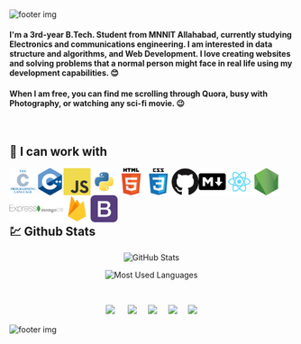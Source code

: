 <img align="center" src="https://gauravk268.github.io/images/header.png" alt="footer img" >

#### I'm a 3rd-year B.Tech. Student from MNNIT Allahabad, currently studying Electronics and communications engineering. I am interested in data structure and algorithms, and Web Development. I love creating websites and solving problems that a normal person might face in real life using my development capabilities. :blush:

#### When I am free, you can find me scrolling through Quora, busy with Photography, or watching any sci-fi movie. :wink:
<br/>

## 🔧 I can work with

[<img align="left" alt="C" width="48px" src="https://raw.githubusercontent.com/github/explore/80688e429a7d4ef2fca1e82350fe8e3517d3494d/topics/c/c.png" />][github]
[<img align="left" alt="c++" width="48px" src="https://raw.githubusercontent.com/github/explore/80688e429a7d4ef2fca1e82350fe8e3517d3494d/topics/cpp/cpp.png" />][github]
[<img align="left" alt="Python" width="48px" src="https://raw.githubusercontent.com/github/explore/80688e429a7d4ef2fca1e82350fe8e3517d3494d/topics/javascript/javascript.png" />][github]
[<img align="left" alt="Python" width="48px" src="https://raw.githubusercontent.com/github/explore/80688e429a7d4ef2fca1e82350fe8e3517d3494d/topics/python/python.png" />][github]
[<img align="left" alt="HTML" width="48px" src="https://raw.githubusercontent.com/github/explore/80688e429a7d4ef2fca1e82350fe8e3517d3494d/topics/html/html.png" />][github]
[<img align="left" alt="CSS" width="48px" src="https://raw.githubusercontent.com/github/explore/80688e429a7d4ef2fca1e82350fe8e3517d3494d/topics/css/css.png" />][github]
[<img align="left" alt="GitHub" width="48px" src="https://raw.githubusercontent.com/github/explore/78df643247d429f6cc873026c0622819ad797942/topics/github/github.png" />][github]
[<img align="left" alt="Markdown" width="48px" src="https://raw.githubusercontent.com/github/explore/80688e429a7d4ef2fca1e82350fe8e3517d3494d/topics/markdown/markdown.png" />][github]
[<img align="left" alt="React" width="48px" src="https://raw.githubusercontent.com/github/explore/80688e429a7d4ef2fca1e82350fe8e3517d3494d/topics/react/react.png" />][github]
[<img align="left" alt="Node JS" width="48px" src="https://raw.githubusercontent.com/github/explore/80688e429a7d4ef2fca1e82350fe8e3517d3494d/topics/nodejs/nodejs.png" />][github]
[<img align="left" alt="Express" width="48px" src="https://raw.githubusercontent.com/github/explore/80688e429a7d4ef2fca1e82350fe8e3517d3494d/topics/express/express.png" />][github]
[<img align="left" alt="mongoDB" width="48px" src="https://raw.githubusercontent.com/github/explore/80688e429a7d4ef2fca1e82350fe8e3517d3494d/topics/mongodb/mongodb.png" />][github]
[<img align="left" alt="Firebase" width="48px" src="https://raw.githubusercontent.com/github/explore/80688e429a7d4ef2fca1e82350fe8e3517d3494d/topics/firebase/firebase.png" />][github]
[<img align="left" alt="Bootstrap" width="48px" src="https://raw.githubusercontent.com/github/explore/80688e429a7d4ef2fca1e82350fe8e3517d3494d/topics/bootstrap/bootstrap.png" />][github]
<br/><br/><br/><br/>

## :chart: Github Stats

<p align="center">
	<img 
	src="https://github-readme-stats.vercel.app/api?username=gauravk268&show_icons=true&line_height=27&count_private=true"
	alt="GitHub Stats"
	/>
</p>

<p align="center">
  <img 
	src="https://github-readme-stats.vercel.app/api/top-langs/?username=gauravk268&hide=jupyter%20notebook&layout=compact"
	alt="Most Used Languages"
	/>
</p>

&nbsp;&nbsp;

<p align="center" >
<a href="https://gauravk.co" ><img src="https://img.icons8.com/color/48/000000/internet--v1.png"/></a>  &nbsp;&nbsp;&nbsp;&nbsp;
<a href="https://github.com/gauravk268" ><img width="48px" src="https://gauravk268.github.io/ReactJS-Portfolio_App/public/assets/icons/github.svg"/></a>&nbsp;&nbsp;&nbsp;&nbsp;
<a href="https://www.linkedin.com/in/gauravk268/" ><img  width="48px" src="https://gauravk268.github.io/ReactJS-Portfolio_App/public/assets/icons/linkedin.svg"/></a>&nbsp;&nbsp;&nbsp;&nbsp;
<a href="https://twitter.com/gaurav_k268" ><img  width="48px" src="https://gauravk268.github.io/ReactJS-Portfolio_App/public/assets/icons/twitter.svg"/></a>&nbsp;&nbsp;&nbsp;&nbsp;
<a href="https://www.youtube.com/channel/UCIYgr_6qLgtq-qc02-pUYmw" ><img  width="48px" src="https://gauravk268.github.io/ReactJS-Portfolio_App/public/assets/icons/youtube.svg"/></a>
</p>

<img align="center" src="https://gauravk268.github.io/images/footer.png" alt="footer img" >

[portfolio]: https://gauravk.co
[linkedin]: https://www.linkedin.com/in/gauravk268/0
[twitter]: https://twitter.com/gaurav_k268
[github]: https://github.com/gauravk268


